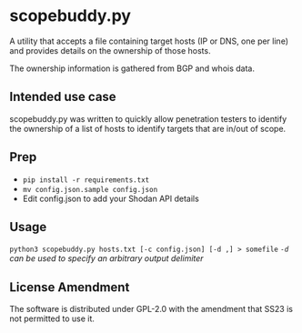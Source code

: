 # scopebuddy.py
A utility that accepts a file containing target hosts (IP or DNS, one per line) and provides details on the ownership of those hosts.

The ownership information is gathered from BGP and whois data.

## Intended use case
scopebuddy.py was written to quickly allow penetration testers to identify the ownership of a list of hosts to identify targets that are in/out of scope.

## Prep

* `pip install -r requirements.txt`
* `mv config.json.sample config.json`
* Edit config.json to add your Shodan API details

## Usage
`python3 scopebuddy.py hosts.txt [-c config.json] [-d ,] > somefile`
*`-d` can be used to specify an arbitrary output delimiter*

## License Amendment
The software is distributed under GPL-2.0 with the amendment that SS23 is not permitted to use it.
